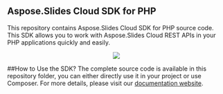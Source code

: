 ## Aspose.Slides Cloud SDK for PHP
This repository contains Aspose.Slides Cloud SDK for PHP source code. This SDK allows you to work with Aspose.Slides Cloud REST APIs in your PHP applications quickly and easily.

<p align="center">
  <a title="Download complete Aspose.Slides for Cloud source code" href="https://github.com/asposeslides/Aspose_Slides_Cloud/archive/master.zip">
	<img src="https://raw.github.com/AsposeExamples/java-examples-dashboard/master/images/downloadZip-Button-Large.png" />
  </a>
</p>

##How to Use the SDK?
The complete source code is available in this repository folder, you can either directly use it in your project or use Composer. For more details, please visit our [documentation website](http://www.aspose.com/docs/display/slidescloud/How+to+Setup+Aspose.Slides+Cloud+SDK+for+PHP).
